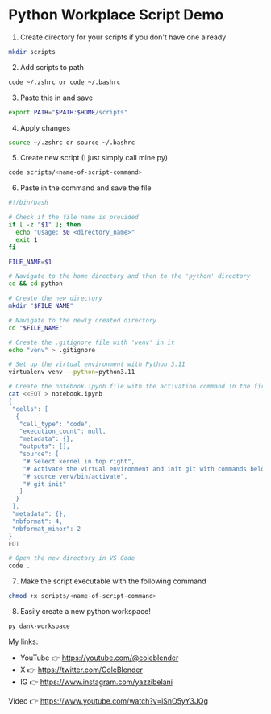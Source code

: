 # Python Workplace Script Demo

1. Create directory for your scripts if you don't have one already

```bash
mkdir scripts
```

2. Add scripts to path

```bash
code ~/.zshrc or code ~/.bashrc
```

3. Paste this in and save

```bash
export PATH="$PATH:$HOME/scripts"
```

4. Apply changes

```bash
source ~/.zshrc or source ~/.bashrc
```

5. Create new script (I just simply call mine py)

```bash
code scripts/<name-of-script-command>
```

6. Paste in the command and save the file

```bash
#!/bin/bash

# Check if the file name is provided
if [ -z "$1" ]; then
  echo "Usage: $0 <directory_name>"
  exit 1
fi

FILE_NAME=$1

# Navigate to the home directory and then to the 'python' directory
cd && cd python

# Create the new directory
mkdir "$FILE_NAME"

# Navigate to the newly created directory
cd "$FILE_NAME"

# Create the .gitignore file with 'venv' in it
echo "venv" > .gitignore

# Set up the virtual environment with Python 3.11
virtualenv venv --python=python3.11

# Create the notebook.ipynb file with the activation command in the first cell
cat <<EOT > notebook.ipynb
{
 "cells": [
  {
   "cell_type": "code",
   "execution_count": null,
   "metadata": {},
   "outputs": [],
   "source": [
    "# Select kernel in top right",
    "# Activate the virtual environment and init git with commands below",
    "# source venv/bin/activate",
    "# git init"
   ]
  }
 ],
 "metadata": {},
 "nbformat": 4,
 "nbformat_minor": 2
}
EOT

# Open the new directory in VS Code
code .
```

7. Make the script executable with the following command

```bash
chmod +x scripts/<name-of-script-command>
```

8. Easily create a new python workspace!

```bash
py dank-workspace
```

My links:

- YouTube 👉 https://youtube.com/@coleblender
- X 👉 https://twitter.com/ColeBlender
- IG 👉 https://www.instagram.com/yazzibelani

Video 👉 https://www.youtube.com/watch?v=iSnO5yY3JQg
